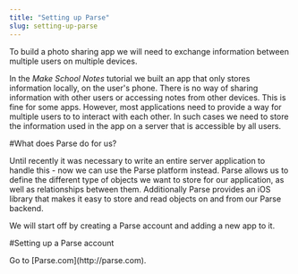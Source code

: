 ```yaml
---
title: "Setting up Parse"
slug: setting-up-parse
---     
```


To build a photo sharing app we will need to exchange information between multiple users on multiple devices.

In the *Make School Notes* tutorial we built an app that only stores information locally, on the user's phone. There is no way of sharing information with other users or accessing notes from other devices. This is fine for some apps. However, most applications need to provide a way for multiple users to to interact with each other. In such cases we need to store the information used in the app on a server that is accessible by all users.

#What does Parse do for us?

Until recently it was necessary to write an entire server application to handle this - now we can use the Parse platform instead. Parse allows us to define the different type of objects we want to store for our application, as well as relationships between them. Additionally Parse provides an iOS library that makes it easy to store and read objects on and from our Parse backend.

We will start off by creating a Parse account and adding a new app to it.

#Setting up a Parse account

<div class="action">
Go to [Parse.com](http://parse.com).
</div>
